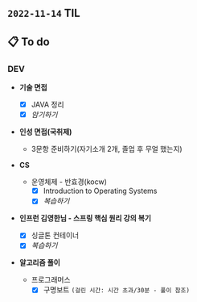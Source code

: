 ## `2022-11-14` TIL

## 📋 To do

### DEV

+ **기술 면접**
  + [x] JAVA 정리
  + [x] _암기하기_

+ **인성 면접(국취제)**
  + 3문항 준비하기(자기소개 2개, 졸업 후 무얼 했는지)

+ **CS**
  + 운영체제 - 반효경(kocw)
    + [x] Introduction to Operating Systems
    + [x] _복습하기_

+ **인프런 김영한님 - 스프링 핵심 원리 강의 복기**
  - [x] 싱글톤 컨테이너
  - [x] _복습하기_
  
+ **알고리즘 풀이**
  + 프로그래머스
    + [x] 구명보트 `(걸린 시간: 시간 초과/30분 - 풀이 참조)`